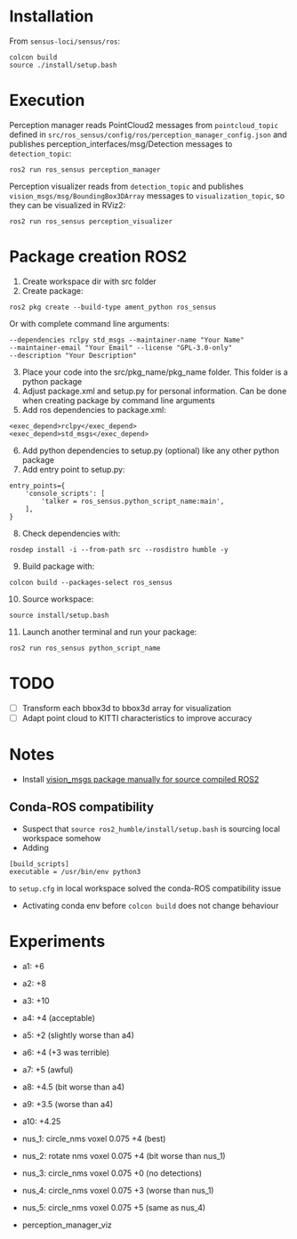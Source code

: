 # Installation

From ```sensus-loci/sensus/ros```:

```
colcon build
source ./install/setup.bash
```

# Execution

Perception manager reads PointCloud2 messages from ```pointcloud_topic``` defined in ```src/ros_sensus/config/ros/perception_manager_config.json``` and publishes perception_interfaces/msg/Detection messages to ```detection_topic```:

```
ros2 run ros_sensus perception_manager
```

Perception visualizer reads from ```detection_topic``` and publishes ```vision_msgs/msg/BoundingBox3DArray``` messages to ```visualization_topic```, so they can be visualized in RViz2:

```
ros2 run ros_sensus perception_visualizer
```


# Package creation ROS2

1. Create workspace dir with src folder
2. Create package:

``` ros2 pkg create --build-type ament_python ros_sensus ```

Or with complete command line arguments:

``` ros2 pkg create --build-type ament_python ros_sensus 
--dependencies rclpy std_msgs --maintainer-name "Your Name" 
--maintainer-email "Your Email" --license "GPL-3.0-only" 
--description "Your Description"
```

3. Place your code into the src/pkg_name/pkg_name folder. This folder is a python package
4. Adjust package.xml and setup.py for personal information. Can be done when creating package by command line arguments
5. Add ros dependencies to package.xml:

```
<exec_depend>rclpy</exec_depend>
<exec_depend>std_msgs</exec_depend>
```

6. Add python dependencies to setup.py (optional) like any other python package
7. Add entry point to setup.py:

```
entry_points={
    'console_scripts': [
        'talker = ros_sensus.python_script_name:main',
    ],
}
```

8. Check dependencies with:

``` rosdep install -i --from-path src --rosdistro humble -y ```

9. Build package with:

``` colcon build --packages-select ros_sensus ```

10. Source workspace:

``` source install/setup.bash ```

11. Launch another terminal and run your package:

``` ros2 run ros_sensus python_script_name ```


# TODO

- [ ] Transform each bbox3d to bbox3d array for visualization
- [ ] Adapt point cloud to KITTI characteristics to improve accuracy

# Notes

- Install [vision_msgs package manually for source compiled ROS2](https://github.com/ros-perception/vision_msgs)

## Conda-ROS compatibility
- Suspect that ```source ros2_humble/install/setup.bash``` is sourcing local workspace 
somehow
- Adding 
```
[build_scripts]
executable = /usr/bin/env python3
```
to ```setup.cfg``` in local workspace solved the conda-ROS compatibility issue
- Activating conda env before ```colcon build``` does not change behaviour


# Experiments

- a1: +6
- a2: +8
- a3: +10
- a4: +4 (acceptable)
- a5: +2 (slightly worse than a4)
- a6: +4 (+3 was terrible)
- a7: +5 (awful)
- a8: +4.5 (bit worse than a4)
- a9: +3.5 (worse than a4)
- a10: +4.25

- nus_1: circle_nms voxel 0.075 +4 (best)
- nus_2: rotate nms voxel 0.075 +4 (bit worse than nus_1)
- nus_3: circle_nms voxel 0.075 +0 (no detections)
- nus_4: circle_nms voxel 0.075 +3 (worse than nus_1)
- nus_5: circle_nms voxel 0.075 +5 (same as nus_4)

- perception_manager_viz
